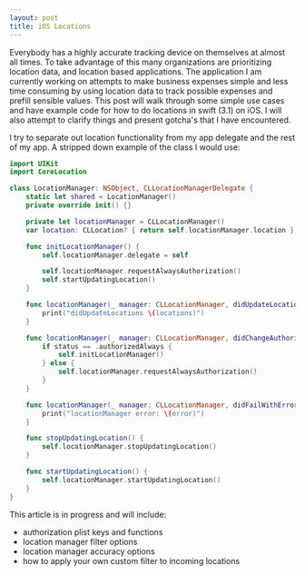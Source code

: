 ```yaml
---
layout: post
title: iOS Locations
---
```


Everybody has a highly accurate tracking device on themselves at almost all times. To take advantage of this many organizations are prioritizing location data, and location based applications. The application I am currently working on attempts to make business expenses simple and less time consuming by using location data to track possible expenses and prefill sensible values. This post will walk through some simple use cases and have example code for how to do locations in swift (3.1) on iOS. I will also attempt to clarify things and present gotcha's that I have encountered.

I try to separate out location functionality from my app delegate and the rest of my app. A stripped down example of the class I would use:

```swift
import UIKit
import CoreLocation

class LocationManager: NSObject, CLLocationManagerDelegate {
    static let shared = LocationManager()
    private override init() {}

    private let locationManager = CLLocationManager()
    var location: CLLocation? { return self.locationManager.location }

    func initLocationManager() {
        self.locationManager.delegate = self

        self.locationManager.requestAlwaysAuthorization()
        self.startUpdatingLocation()
    }

    func locationManager(_ manager: CLLocationManager, didUpdateLocations locations: [CLLocation]) {
        print("didUpdateLocations \(locations)")
    }

    func locationManager(_ manager: CLLocationManager, didChangeAuthorization status: CLAuthorizationStatus) {
        if status == .authorizedAlways {
            self.initLocationManager()
        } else {
            self.locationManager.requestAlwaysAuthorization()
        }
    }

    func locationManager(_ manager: CLLocationManager, didFailWithError error: Error) {
        print("locationManager error: \(error)")
    }

    func stopUpdatingLocation() {
        self.locationManager.stopUpdatingLocation()
    }

    func startUpdatingLocation() {
        self.locationManager.startUpdatingLocation()
    }
}
```


This article is in progress and will include:
* authorization plist keys and functions
* location manager filter options
* location manager accuracy options
* how to apply your own custom filter to incoming locations